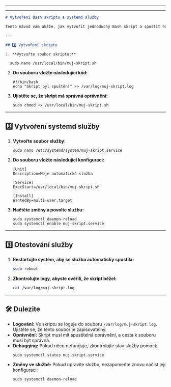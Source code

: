
---
---
```markdown
# Vytvoření Bash skriptu a systemd služby

Tento návod vám ukáže, jak vytvořit jednoduchý Bash skript a spustit ho jako systémovou službu pomocí `systemd`.

---

## 1️⃣ Vytvoření skriptu

1. **Vytvořte soubor skriptu:**
   ```
 ```
   sudo nano /usr/local/bin/muj-skript.sh
   ```

2. **Do souboru vložte následující kód:**
   ```
   #!/bin/bash
   echo "Skript byl spuštěn!" >> /var/log/muj-skript.log
   ```

3. **Ujistěte se, že skript má správná oprávnění:**
   ```
   sudo chmod +x /usr/local/bin/muj-skript.sh
   ```

---

## 2️⃣ Vytvoření systemd služby

1. **Vytvořte soubor služby:**
   ```
   sudo nano /etc/systemd/system/muj-skript.service
   ```

2. **Do souboru vložte následující konfiguraci:**
   ```
   [Unit]
   Description=Moje automatická služba

   [Service]
   ExecStart=/usr/local/bin/muj-skript.sh

   [Install]
   WantedBy=multi-user.target
   ```

3. **Načtěte změny a povolte službu:**
   ```
   sudo systemctl daemon-reload
   sudo systemctl enable muj-skript.service
   ```

---

## 3️⃣ Otestování služby

1. **Restartujte systém, aby se služba automaticky spustila:**
   ```bash
   sudo reboot
   ```

2. **Zkontrolujte logy, abyste ověřili, že skript běžel:**
   ```bash
   cat /var/log/muj-skript.log
   ```

---

## 🛠️ Dulezite

- **Logování:** Ve skriptu se loguje do souboru `/var/log/muj-skript.log`. Ujistěte se, že tento soubor je zapisovatelný.
- **Oprávnění:** Skript musí mít spustitelná oprávnění, a cesta k souboru musí být správná.
- **Debugging:** Pokud něco nefunguje, zkontrolujte stav služby pomocí:
  ```
  sudo systemctl status muj-skript.service
  ```
- **Změny ve službě:** Pokud upravíte službu, nezapomeňte znovu načíst její konfiguraci:
  ```
  sudo systemctl daemon-reload
  ```




